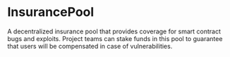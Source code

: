 # InsurancePool 
 A decentralized insurance pool that provides coverage for smart contract bugs and exploits. Project teams can stake funds in this pool to guarantee that users will be compensated in case of vulnerabilities.

